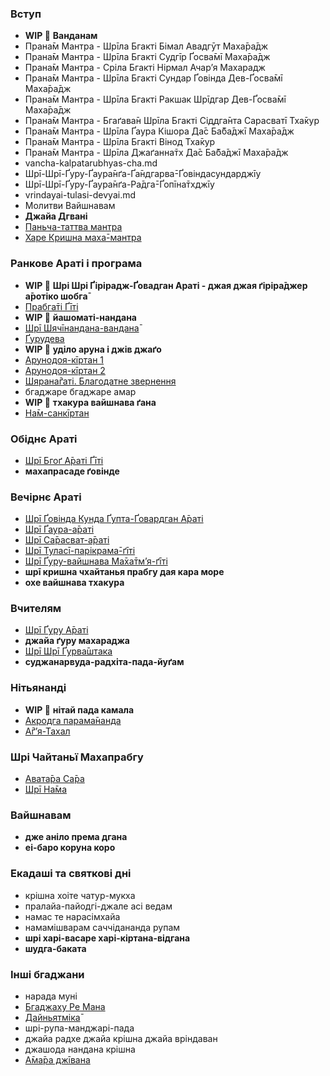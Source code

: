 ### Вступ

 - **WIP 🔴** **Ванданам**
 - Прана̄м Мантра - Шрīла Бгакті Бімал Авадгӯт Маха̄ра̄дж
 - Прана̄м Мантра - Шрīла Бгакті Судгīр Ґосва̄мī Маха̄ра̄дж
 - Прана̄м Мантра - Сріла Бгакті Нірмал Ачарʼя Махарадж
 - Прана̄м Мантра - Шрīла Бгакті Сундар Ґовінда Дев-Ґосва̄мī Маха̄ра̄дж
 - Прана̄м Мантра - Шрīла Бгакті Ракшак Шрīдгар Дев-Ґосва̄мī Маха̄ра̄дж
 - Прана̄м Мантра - Бгаґава̄н Шрīла Бгакті Сіддга̄нта Сарасватī Тха̄кур
 - Прана̄м Мантра - Шрīла Ґаура Кішора Да̄с Ба̄ба̄джī Маха̄ра̄дж
 - Прана̄м Мантра - Шрīла Бгакті Вінод Тха̄кур
 - Прана̄м Мантра - Шрīла Джаґанна̄тх Да̄с Ба̄ба̄джī Маха̄ра̄дж
 - vancha-kalpatarubhyas-cha.md
 - Шрī-Шрī-Ґуру-Ґаура̄нґа-Ґа̄ндгарва̄-Ґовіндасундарджīу
 - Шрī-Шрī-Ґуру-Ґаура̄нґа-Ра̄дга̄-Ґопīна̄тхджīу
 - vrindayai-tulasi-devyai.md
 - Молитви Вайшнавам
 - **Джайа Дгвані**
 - [Паньча-таттва мантра](songs/shri-krishna-chaitanya-prabhu-nityananda.md)
 - [Харе Кришна маха̄-мантра](songs/hare-krishna-hare-krishna-krishna-krishna-hare-hare.md)

### Ранкове Араті і програма

 - **WIP 🔴** **Шрі Шрі Ґірірадж-Ґовадган Араті - джая джая ґіріра̄джер а̄ротіко шобга̄**
 - [Прабга̄ті Ґīті](songs/kali-kukkura-kadana-jadi-chao-he.md)
 - **WIP 🔴** **йашоматі-нандана**
 - [Шрī Шячīнандана-вандана̄](songs/jaya-shiachinandana-sura-muni-vandana.md)
 - [Ґурудева](songs/gurudeva-kripa-bindu-diya-kara-ei-dase.md)
 - **WIP 🔴** **уділо аруна і джів джаґо**
 - [Арунодоя-кīртан 1](songs/udilo-aruna-puraba-bhage.md)
 - [Арунодоя-кīртан 2](songs/jiv-jago-jiv-jago-gaurachanda-bole.md)
 - [Шярана̄ґаті. Благодатне звернення](songs/shri-krishna-chaitanya-prabhu-jive-daya-kori.md)
 - бгаджаре бгаджаре амар
 - **WIP 🔴** **тхакура вайшнава ґана**
 - [На̄м-санкīртан](songs/hari-haraye-namah-krishna-yadavaya-namah.md)
 
### Обіднє Араті

 - [Шрī Бгоґ А̄раті Ґīті](songs/bhaja-bhakata-vatsala-shri-gaurahari.md)
 - **махапрасаде ґовінде**

### Вечірнє Араті

 - [Шрī Ґовінда Кунда Ґупта-Ґовардган А̄раті](songs/jaya-jaya-girirajer-arati-vishiala.md)
 - [Шрī Ґаура-а̄раті](songs/jaya-jaya-gaurachander-arotiko-shobha.md)
 - [Шрī Са̄расват-а̄раті](songs/jayare-jayare-jaya-gaura-sarasvati.md)
 - [Шрī Туласī-парікрама̄-ґīті](songs/namo-namah-tulasi-maharani.md)
 - [Шрī Ґуру-вайшнава Ма̄ха̄тмʼя-ґīті](songs/shri-guru-charana-padma-kevala-bhakati.md)
 - **шрī кришна чхайтанья прабгу дая кара море**
 - **охе вайшнава тхакура**

### Вчителям

 - [Шрī Ґуру А̄раті](songs/jaya-jaya-gurudever-arati-ujjvala.md)
 - **джайа ґуру махараджа**
 - [Шрī Шрī Ґурва̄штака](songs/samsara-davanala-lidha-loka.md)
 - **суджанарвуда-радхіта-пада-йуґам**

### Нітьянанді

 - **WIP 🔴** **нітай пада камала**
 - [Акродга парама̄нанда](songs/akrodha-paramananda.md)
 - [А̄ґʼя-Тахал](songs/nadiya-godrume-nityananda-mahajana.md)

### Шрі Чайтаньї Махапрабгу

 - [Авата̄ра Са̄ра](songs/avatara-sara-gora-avatara.md)
 - [Шрī На̄ма](songs/gay-gora-madhur-svare.md)

### Вайшнавам

 - **дже аніло према дгана**
 - **еі-баро коруна коро**

### Екадаші та святкові дні

 - крішна хоіте чатур-мукха
 - пралайа-пайодгі-джале асі ведам
 - намас те нарасімхайа
 - намамішварам саччідананда рупам
 - **шрі харі-васаре харі-кіртана-відгана**
 - **шудга-баката**

### Інші бгаджани

 - нарада муні
 - [Бгаджаху Ре Мана](songs/bhajahu-re-mana-shri-nanda-nandana.md)
 - [Дайньятміка̄](songs/emona-durmati-samsara-bhitore.md)
 - шрі-рупа-манджарі-пада
 - джайа радхе джайа крішна джайа вріндаван
 - джашода нандана крішна
 - [А̄ма̄ра джīвана](songs/amara-jivana-sada-pape-rata.md)